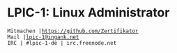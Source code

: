 # LPIC-1: Linux Administrator
`Mitmachen |`[`https://github.com/Zertifikator`](https://github.com/Zertifikator) \
`Mail |`[`lpic-1@ingank.net`](mailto:lpic-1@ingank.net) \
`IRC | #lpic-1-de | irc.freenode.net`
